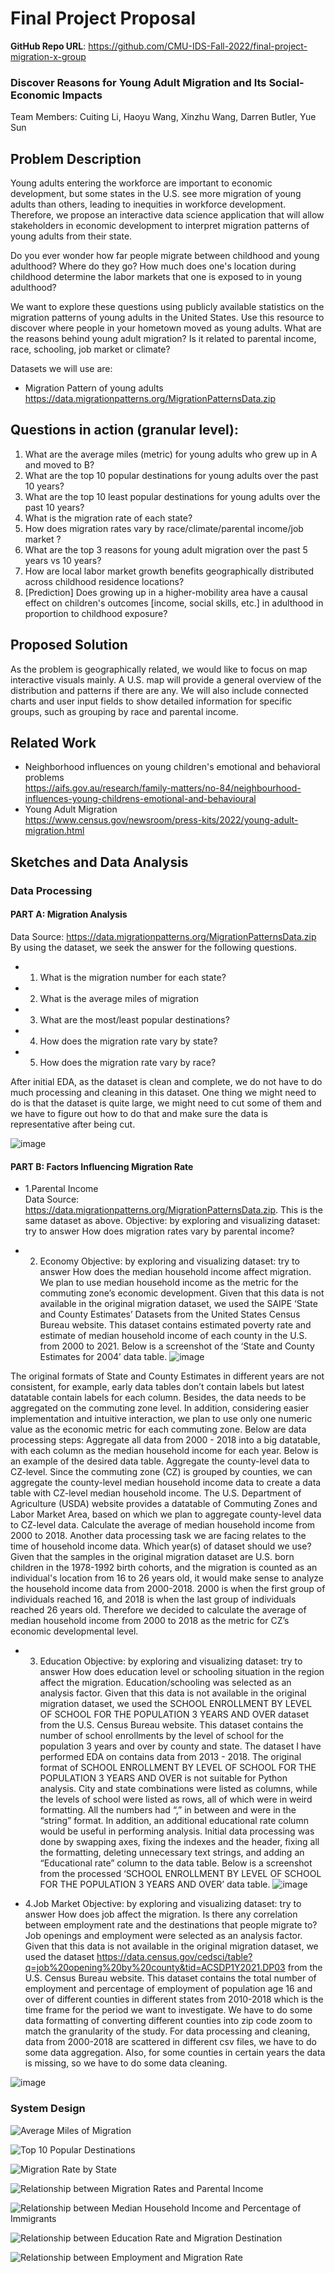 # Final Project Proposal

**GitHub Repo URL**: https://github.com/CMU-IDS-Fall-2022/final-project-migration-x-group <br/>
### Discover Reasons for Young Adult Migration and Its Social-Economic Impacts <br/>
Team Members: Cuiting Li, Haoyu Wang, Xinzhu Wang, Darren Butler, Yue Sun 

## Problem Description
Young adults entering the workforce are important to economic development, but some states in the U.S. see more migration of young adults than others, leading to inequities in workforce development. Therefore, we propose an interactive data science application that will allow stakeholders in economic development to interpret migration patterns of young adults from their state.


Do you ever wonder how far people migrate between childhood and young adulthood? Where do they go? How much does one's location during childhood determine the labor markets that one is exposed to in young adulthood?


We want to explore these questions using publicly available statistics on the migration patterns of young adults in the United States. Use this resource to discover where people in your hometown moved as young adults. What are the reasons behind young adult migration? Is it related to parental income, race, schooling, job market or climate? 

Datasets we will use are:
- Migration Pattern of young adults  https://data.migrationpatterns.org/MigrationPatternsData.zip <br/>


## Questions in action (granular level): 
1. What are the average miles (metric) for young adults who grew up in A and moved to B? 
2. What are the top 10 popular destinations for young adults over the past 10 years?
3. What are the top 10 least popular destinations for young adults over the past 10 years?
4. What is the migration rate of each state?
5. How does migration rates vary by race/climate/parental income/job market ? 
6. What are the top 3 reasons for young adult migration over the past 5 years vs 10 years? 
7. How are local labor market growth benefits geographically distributed across childhood residence locations?
8. [Prediction] Does growing up in a higher-mobility area have a causal effect on children's outcomes [income, social skills, etc.] in adulthood in proportion to childhood exposure?

## Proposed Solution
As the problem is geographically related, we would like to focus on map interactive visuals mainly. A U.S. map will provide a general overview of the distribution and patterns if there are any. We will also include connected charts and user input fields to show detailed information for specific groups, such as grouping by race and parental income.

## Related Work 
- Neighborhood influences on young children's emotional and behavioral problems <br/>
  https://aifs.gov.au/research/family-matters/no-84/neighbourhood-influences-young-childrens-emotional-and-behavioural
- Young Adult Migration <br/>
  https://www.census.gov/newsroom/press-kits/2022/young-adult-migration.html


## Sketches and Data Analysis
### Data Processing
#### PART A: Migration Analysis 
Data Source: https://data.migrationpatterns.org/MigrationPatternsData.zip   <br/>
By using the dataset, we seek the answer for the following questions.
- 1. What is the migration number for each state?
- 2. What is the average miles of migration
- 3. What are the most/least popular destinations?
- 4. How does the migration rate vary by state?
- 5. How does the migration rate vary by race?

After initial EDA, as the dataset is clean and complete, we do not have to do much processing and cleaning in this dataset. One thing we might need to do is that the dataset is quite large, we might need to cut some of them and we have to figure out how to do that and make sure the data is representative after being cut.

![image](https://user-images.githubusercontent.com/75749274/201192947-800d7747-b2ad-45ea-8ca4-b02c8a25de7f.png)


#### PART B: Factors Influencing Migration Rate
- 1.Parental Income   
Data Source: https://data.migrationpatterns.org/MigrationPatternsData.zip. This is the same dataset as above.
Objective: by exploring and visualizing dataset: try to answer How does migration rates vary by parental income?

- 2. Economy 
Objective: by exploring and visualizing dataset: try to answer How does the median household income affect migration.
We plan to use median household income as the metric for the commuting zone’s economic development. Given that this data is not available in the original migration dataset, we used the SAIPE ‘State and County Estimates’ Datasets from the United States Census Bureau website. This dataset contains  estimated poverty rate and estimate of median household income of each county in the U.S. from 2000 to 2021. Below is a screenshot of the ‘State and County Estimates for 2004’ data table.
![image](https://user-images.githubusercontent.com/75749274/201193237-0fdcf9f2-f6ba-4c8c-8ea4-f89b1835a5e7.png)

The original formats of State and County Estimates in different years are not consistent, for example, early data tables don’t contain labels but latest datatable contain labels for each column. Besides, the data needs to be aggregated on the commuting zone level. In addition, considering easier implementation and intuitive interaction, we plan to use only one numeric value as the economic metric for each commuting zone. Below are data processing steps:
Aggregate all data from 2000 - 2018 into a big datatable, with each column as the median household income for each year. Below is an example of the desired data table.
Aggregate the county-level data to CZ-level. Since the commuting zone (CZ) is grouped by counties, we can aggregate the county-level median household income data to create a data table with CZ-level median household income. The U.S. Department of Agriculture (USDA) website provides a datatable of Commuting Zones and Labor Market Area, based on which we plan to aggregate county-level data to CZ-level data.
Calculate the average of median household income from 2000 to 2018. Another data processing task we are facing relates to the time of household income data. Which year(s) of dataset should we use? Given that the samples in the original migration dataset are U.S. born children in the 1978-1992 birth cohorts, and the migration is counted as an individual's location from 16 to 26 years old, it would make sense to analyze the household income data from 2000-2018. 2000 is when the first group of individuals reached 16, and 2018 is when the last group of individuals reached 26 years old. Therefore we decided to calculate the average of median household income from 2000 to 2018 as the metric for CZ’s economic developmental level.

- 3. Education 
Objective: by exploring and visualizing dataset: try to answer How does education level or schooling situation in the region affect the migration.
Education/schooling was selected as an analysis factor. Given that this data is not available in the original migration dataset, we used the SCHOOL ENROLLMENT BY LEVEL OF SCHOOL FOR THE POPULATION 3 YEARS AND OVER dataset from the U.S. Census Bureau website. This dataset contains the number of school enrollments by the level of school for the population 3 years and over by county and state. The dataset I have performed EDA on contains data from 2013 - 2018. 
The original format of SCHOOL ENROLLMENT BY LEVEL OF SCHOOL FOR THE POPULATION 3 YEARS AND OVER is not suitable for Python analysis. City and state combinations were listed as columns, while the levels of school were listed as rows, all of which were in weird formatting. All the numbers had “,” in between and were in the “string” format. In addition, an additional educational rate column would be useful in performing analysis. Initial data processing was done by swapping axes, fixing the indexes and the header, fixing all the formatting, deleting unnecessary text strings, and adding an “Educational rate” column to the data table. Below is a screenshot from the processed ‘SCHOOL ENROLLMENT BY LEVEL OF SCHOOL FOR THE POPULATION 3 YEARS AND OVER’ data table.
![image](https://user-images.githubusercontent.com/75749274/201193414-9a7812d3-8a13-428a-85f0-3359c53355d9.png)



- 4.Job Market
Objective: by exploring and visualizing dataset: try to answer How does job affect the migration. Is there any correlation between employment rate and the destinations that people migrate to?
Job openings and employment were selected as an analysis factor. Given that this data is not available in the original migration dataset, we used the dataset https://data.census.gov/cedsci/table?q=job%20opening%20by%20county&tid=ACSDP1Y2021.DP03 from the U.S. Census Bureau website. This dataset contains the total number of employment and percentage of employment of population age 16 and over of different counties in different states from 2010-2018 which is the time frame for the period we want to investigate. We have to do some data formatting of converting different counties into zip code zoom to match the granularity of the study.
For data processing and cleaning, data from 2000-2018 are scattered in different csv files, we have to do some data aggregation. Also, for some counties in certain years the data is missing, so we have to do some data cleaning.



![image](https://user-images.githubusercontent.com/75749274/201193546-93022479-9325-415c-87a5-42d445bc513b.png)




### System Design 
![Average Miles of Migration](https://user-images.githubusercontent.com/75749274/201190201-3d3ef5f6-1355-4a89-b213-c1961587d54c.png)

![Top 10 Popular Destinations](https://user-images.githubusercontent.com/75749274/201190302-1a91a6f3-bfe2-43b8-8603-c65b3fa126af.png)

![Migration Rate by State](https://user-images.githubusercontent.com/75749274/201190316-2d48a95d-7f9f-45be-816a-fb1a07179a69.png)

![Relationship between Migration Rates and Parental Income](https://user-images.githubusercontent.com/75749274/201190342-f1709d32-4526-48ca-b632-76f3c23b19fc.png)


![Relationship between Median Household Income and Percentage of Immigrants](https://user-images.githubusercontent.com/75749274/201190359-0337ccdd-2c20-4c9e-b42f-4807042c6ecd.png)


![Relationship between Education Rate and Migration Destination](https://user-images.githubusercontent.com/75749274/201190379-96679288-380f-4f8f-8f65-55ee3fd3df0d.png)


![Relationship between Employment and Migration Rate](https://user-images.githubusercontent.com/75749274/201190402-727d13af-5d9b-4c05-9eed-738423b82080.png)
